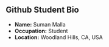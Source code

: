 ## Github Student Bio
- **Name:** Suman Malla
- **Occupation:** Student
- **Location:** Woodland Hills, CA, USA
